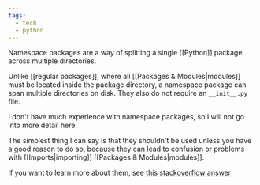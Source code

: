 ```yaml
---
tags:
  - tech
  - python
---
```

Namespace packages are a way of splitting a single [[Python]] package across multiple directories.

Unlike [[regular packages]], where all [[Packages & Modules|modules]] must be located inside the package directory, a namespace package can span multiple directories on disk.
They also do not require an `__init__.py` file.

I don't have much experience with namespace packages, so I will not go into more detail here.

The simplest thing I can say is that they shouldn't be used unless you have a good reason to do so, because they can lead to confusion or problems with [[Imports|importing]] [[Packages & Modules|modules]].

If you want to learn more about them, see [this stackoverflow answer](https://stackoverflow.com/a/48804718/15552149)
